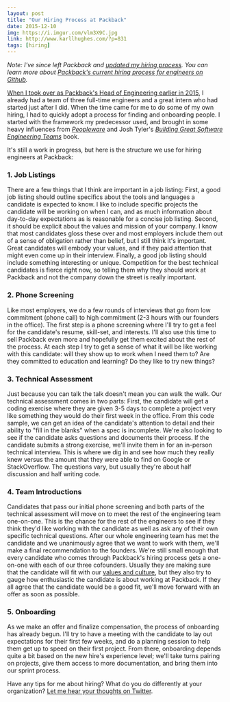 ```yaml
---
layout: post
title: "Our Hiring Process at Packback"
date: 2015-12-10
img: https://i.imgur.com/vlm3X9C.jpg
link: http://www.karllhughes.com/?p=831
tags: [hiring]
---
```

_Note: I've since left Packback and [updated my hiring process](https://www.karllhughes.com/posts/rethinking-hiring). You can learn more about [Packback's current hiring process for engineers on Github](https://github.com/packbackbooks/careers-at-packback)._

[When I took over as Packback's Head of Engineering earlier in 2015](http://www.karllhughes.com/2015/packback-engineering/), I already had a team of three full-time engineers and a great intern who had started just after I did. When the time came for me to do some of my own hiring, I had to quickly adopt a process for finding and onboarding people. I started with the framework my predecessor used, and brought in some heavy influences from _[Peopleware](http://www.karllhughes.com/2015/peopleware/)_ and Josh Tyler's _[Building Great Software Engineering Teams](http://amzn.to/1XQAfT7)_ book. 

It's still a work in progress, but here is the structure we use for hiring engineers at Packback:

### 1. Job Listings

There are a few things that I think are important in a job listing: First, a good job listing should outline specifics about the tools and languages a candidate is expected to know. I like to include specific projects the candidate will be working on when I can, and as much information about day-to-day expectations as is reasonable for a concise job listing. Second, it should be explicit about the values and mission of your company. I know that most candidates gloss these over and most employers include them out of a sense of obligation rather than belief, but I still think it's important. Great candidates will embody your values, and if they paid attention that might even come up in their interview. Finally, a good job listing should include something interesting or unique. Competition for the best technical candidates is fierce right now, so telling them why they should work at Packback and not the company down the street is really important.

### 2. Phone Screening

Like most employers, we do a few rounds of interviews that go from low commitment (phone call) to high commitment (2-3 hours with our founders in the office). The first step is a phone screening where I'll try to get a feel for the candidate's resume, skill-set, and interests. I'll also use this time to sell Packback even more and hopefully get them excited about the rest of the process. At each step I try to get a sense of what it will be like working with this candidate: will they show up to work when I need them to? Are they committed to education and learning? Do they like to try new things?

### 3. Technical Assessment

Just because you can talk the talk doesn't mean you can walk the walk. Our technical assessment comes in two parts: First, the candidate will get a coding exercise where they are given 3-5 days to complete a project very like something they would do their first week in the office. From this code sample, we can get an idea of the candidate's attention to detail and their ability to "fill in the blanks" when a spec is incomplete. We're also looking to see if the candidate asks questions and documents their process. If the candidate submits a strong exercise, we'll invite them in for an in-person technical interview. This is where we dig in and see how much they really knew versus the amount that they were able to find on Google or StackOverflow. The questions vary, but usually they're about half discussion and half writing code.

### 4. Team Introductions

Candidates that pass our initial phone screening and both parts of the technical assessment will move on to meet the rest of the engineering team one-on-one. This is the chance for the rest of the engineers to see if they think they'd like working with the candidate as well as ask any of their own specific technical questions. After our whole engineering team has met the candidate and we unanimously agree that we want to work with them, we'll make a final recommendation to the founders. We're still small enough that every candidate who comes through Packback's hiring process gets a one-on-one with each of our three cofounders. Usually they are making sure that the candidate will fit with our [values and culture](https://github.com/packbackbooks/hiring/blob/master/README.md#our-values), but they also try to gauge how enthusiastic the candidate is about working at Packback. If they all agree that the candidate would be a good fit, we'll move forward with an offer as soon as possible.

### 5. Onboarding

As we make an offer and finalize compensation, the process of onboarding has already begun. I'll try to have a meeting with the candidate to lay out expectations for their first few weeks, and do a planning session to help them get up to speed on their first project. From there, onboarding depends quite a bit based on the new hire's experience level; we'll take turns pairing on projects, give them access to more documentation, and bring them into our sprint process.

Have any tips for me about hiring? What do you do differently at your organization? [Let me hear your thoughts on Twitter](http://twitter.com/karllhughes).
